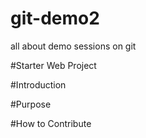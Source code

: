 # git-demo2
all about demo sessions on git

#Starter Web Project

#Introduction

#Purpose

#How to Contribute

